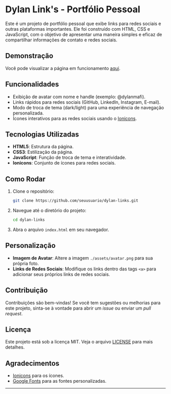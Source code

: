# Dylan Link's - Portfólio Pessoal

Este é um projeto de portfólio pessoal que exibe links para redes sociais e outras plataformas importantes. Ele foi construído com HTML, CSS e JavaScript, com o objetivo de apresentar uma maneira simples e eficaz de compartilhar informações de contato e redes sociais.

## Demonstração

Você pode visualizar a página em funcionamento [aqui](#).

## Funcionalidades

- Exibição de avatar com nome e handle (exemplo: @dylanmafi).
- Links rápidos para redes sociais (GitHub, LinkedIn, Instagram, E-mail).
- Modo de troca de tema (dark/light) para uma experiência de navegação personalizada.
- Ícones interativos para as redes sociais usando o [Ionicons](https://ionicons.com/).

## Tecnologias Utilizadas

- **HTML5**: Estrutura da página.
- **CSS3**: Estilização da página.
- **JavaScript**: Função de troca de tema e interatividade.
- **Ionicons**: Conjunto de ícones para redes sociais.

## Como Rodar

1. Clone o repositório:

    ```bash
    git clone https://github.com/seuusuario/dylan-links.git
    ```

2. Navegue até o diretório do projeto:

    ```bash
    cd dylan-links
    ```

3. Abra o arquivo `index.html` em seu navegador.

## Personalização

- **Imagem de Avatar**: Altere a imagem `./assets/avatar.png` para sua própria foto.
- **Links de Redes Sociais**: Modifique os links dentro das tags `<a>` para adicionar seus próprios links de redes sociais.

## Contribuição

Contribuições são bem-vindas! Se você tem sugestões ou melhorias para este projeto, sinta-se à vontade para abrir um _issue_ ou enviar um _pull request_.

## Licença

Este projeto está sob a licença MIT. Veja o arquivo [LICENSE](LICENSE) para mais detalhes.

## Agradecimentos

- [Ionicons](https://ionicons.com/) para os ícones.
- [Google Fonts](https://fonts.google.com/) para as fontes personalizadas.

---

